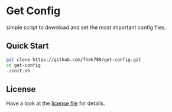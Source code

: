 # Get Config

simple script to download and set the most important config files.

## Quick Start
```bash
git clone https://github.com/fhek789/get-config.git
cd get-config
./init.sh
```

## License
Have a look at the [license file](./LICENSE) for details.

